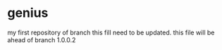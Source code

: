 # genius
my first repository of branch
this fill need to be updated.
this file will be ahead of branch 1.0.0.2
